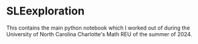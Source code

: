 # SLEexploration
This contains the main python notebook which I worked out of during the University of North Carolina Charlotte's Math REU of the summer of 2024.
